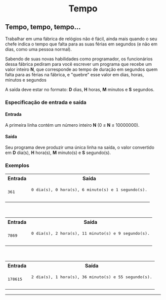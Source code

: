 <h1 align="center">Tempo</h1>

<h2>Tempo, tempo, tempo...</h2>

<p>
Trabalhar em uma fábrica de relógios não é fácil, ainda mais quando o
seu chefe indica o tempo que falta para as suas férias em segundos (e
não em dias, como uma pessoa normal).
</p>

<p>
Sabendo de suas novas habilidades como programador, os funcionários
dessa fábrica pediram para você escrever um programa que recebe um
valor inteiro <b>N</b>, que corresponde ao tempo de duração em
segundos quem falta para as férias na fábrica, e "quebre" esse valor
em dias, horas, minutos e segundos
</p>

<p>
A saída deve estar no formato: <b>D</b> dias, <b>H</b> horas, <b>M</b>
minutos e <b>S</b> segundos.
</p>


<h3>Especificação de entrada e saída</h3>

<h4>Entrada</h4>

<p>
A primeira linha contém um número inteiro <b>N</b> (0 &#8804; <b>N</b> &#8804; 10000000).
</p>

<h4>Saída</h4>
<p>
Seu programa deve produzir uma única linha na saída, o valor convertido em <b>D</b> dia(s), <b>H</b> hora(s), <b>M</b> minuto(s) e <b>S</b> segundo(s). 
</p>


<!--------------------------------------------------------------------->
<h3>Exemplos</h3>


<table class="testcase">
<tbody><tr><th>Entrada</th>
<th>Saída</th></tr>
<tr><td>
<pre>361
</pre>
</td><td>
<pre>0 dia(s), 0 hora(s), 6 minuto(s) e 1 segundo(s).

</pre>
</td></tr>
</tbody></table>
<br>

<table class="testcase">
<tbody><tr><th>Entrada</th>
<th>Saída</th></tr>
<tr><td>
<pre>7869
</pre>
</td><td>
<pre>0 dia(s), 2 hora(s), 11 minuto(s) e 9 segundo(s).

</pre>
</td></tr>
</tbody></table>

<br>

<table class="testcase">
<tbody><tr><th>Entrada</th>
<th>Saída</th></tr>
<tr><td>
<pre>178615
</pre>
</td><td>
<pre>2 dia(s), 1 hora(s), 36 minuto(s) e 55 segundo(s).

</pre>
</td></tr>
</tbody></table>

<p>
</p><hr></form></div></div>

</body></html>

